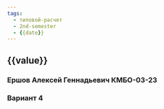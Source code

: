 ```yaml
---
tags:
  - типовой-расчет
  - 2nd-semester
  - {{date}}
---
```


## {{value}}

### Ершов Алексей Геннадьевич КМБО-03-23

### Вариант 4
